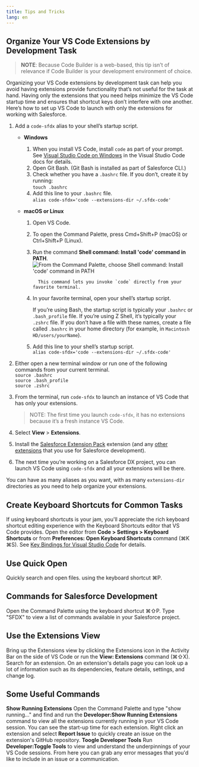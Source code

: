 ```yaml
---
title: Tips and Tricks
lang: en
---
```


## Organize Your VS Code Extensions by Development Task

> **NOTE**: Because Code Builder is a web-based, this tip isn’t of relevance if Code Builder is your development environment of choice.

Organizing your VS Code extensions by development task can help you avoid having extensions provide functionality that’s not useful for the task at hand. Having only the extensions that you need helps minimize the VS Code startup time and ensures that shortcut keys don’t interfere with one another. Here’s how to set up VS Code to launch with only the extensions for working with Salesforce.

1.  Add a `code-sfdx` alias to your shell’s startup script.

    - **Windows**

      1. When you install VS Code, install `code` as part of your prompt. See [Visual Studio Code on Windows](https://code.visualstudio.com/docs/setup/windows#_installation) in the Visual Studio Code docs for details.
      2. Open Git Bash. (Git Bash is installed as part of Salesforce CLI.)
      3. Check whether you have a `.bashrc` file. If you don’t, create it by running:  
         `touch .bashrc`
      4. Add this line to your `.bashrc` file.  
         `alias code-sfdx='code --extensions-dir ~/.sfdx-code'`

    - **macOS or Linux**

      1.  Open VS Code.
      2.  To open the Command Palette, press Cmd+Shift+P (macOS) or Ctrl+Shift+P (Linux).
      3.  Run the command **Shell command: Install 'code' command in PATH**.
          ![From the Command Palette, choose Shell command: Install 'code' command in PATH](./images/invoke_shell_command.png)

                This command lets you invoke `code` directly from your favorite terminal.

      4.  In your favorite terminal, open your shell’s startup script.

          If you’re using Bash, the startup script is typically your `.bashrc` or `.bash_profile` file. If you’re using Z Shell, it’s typically your `.zshrc` file. If you don’t have a file with these names, create a file called `.bashrc` in your home directory (for example, in `Macintosh HD/users/yourName`).

      5.  Add this line to your shell’s startup script.  
          `alias code-sfdx='code --extensions-dir ~/.sfdx-code'`

2.  Either open a new terminal window or run one of the following commands from your current terminal.  
    `source .bashrc`  
    `source .bash_profile`  
    `source .zshrc`

3.  From the terminal, run `code-sfdx` to launch an instance of VS Code that has only your extensions.

    > NOTE: The first time you launch `code-sfdx`, it has no extensions because it’s a fresh instance VS Code.

4.  Select **View** > **Extensions**.

5.  Install the [Salesforce Extension Pack](https://marketplace.visualstudio.com/items?itemName=salesforce.salesforcedx-vscode) extension (and any [other extensions](./en/getting-started/recommended-extensions) that you use for Salesforce development).

6.  The next time you’re working on a Salesforce DX project, you can launch VS Code using `code-sfdx` and all your extensions will be there.

You can have as many aliases as you want, with as many `extensions-dir` directories as you need to help organize your extensions.

## Create Keyboard Shortcuts for Common Tasks
If using keyboard shortcuts is your jam, you'll appreciate the rich keyboard shortcut editing experience with the Keyboard Shortcuts editor that VS Code provides. Open the editor from **Code > Settings > Keyboard Shortcuts** or from **Preferences: Open Keyboard Shortcuts** command (⌘K ⌘S). See [Key Bindings for Visual Studio Code](https://code.visualstudio.com/docs/getstarted/keybindings) for details.

## Use Quick Open  
Quickly search and open files. using the keyboard shortcut ⌘P.

## Commands for Salesforce Development
Open the Command Palette using the keyboard shortcut ⌘⇧P. Type "SFDX" to view a list of commands available in your Salesforce project.

## Use the Extensions View 
Bring up the Extensions view by clicking the Extensions icon in the Activity Bar on the side of VS Code or run the **View: Extensions** command (⌘⇧X). Search for an extension. On an extension's details page you can look up a lot of information such as its dependencies, feature details, settings, and change log.  

## Some Useful Commands

**Show Running Extensions**
Open the Command Palette and type "show running..." and find and run the **Developer:Show Running Extensions** command to view all the extensions currently running in your VS Code session. You can see the start-up time for each extension. Right click an extension and select **Report Issue** to quickly create an issue on the extension's GitHub repository. 
**Toogle Developer Tools**
Run **Developer:Toggle Tools** to view and understand the underpinnings of your VS Code sessions. From here you can grab any error messages that you'd like to include in an issue or a communication. 

